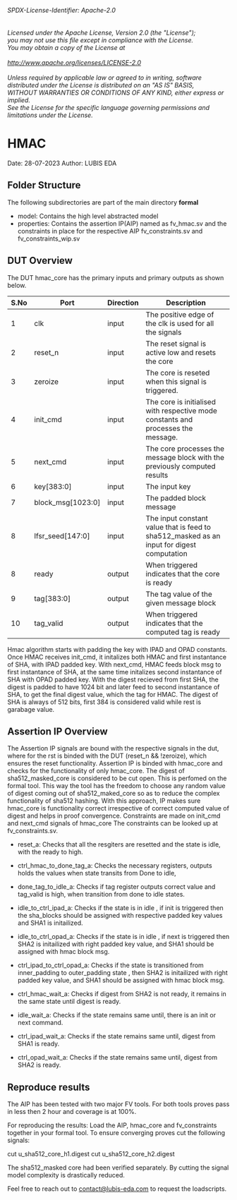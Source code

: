 _*SPDX-License-Identifier: Apache-2.0<BR>
<BR>
<BR>
Licensed under the Apache License, Version 2.0 (the "License");<BR>
you may not use this file except in compliance with the License.<BR>
You may obtain a copy of the License at<BR>
<BR>
http://www.apache.org/licenses/LICENSE-2.0 <BR>
<BR>
Unless required by applicable law or agreed to in writing, software<BR>
distributed under the License is distributed on an "AS IS" BASIS,<BR>
WITHOUT WARRANTIES OR CONDITIONS OF ANY KIND, either express or implied.<BR>
See the License for the specific language governing permissions and<BR>
limitations under the License.*_<BR>

# HMAC

Date: 28-07-2023 Author: LUBIS EDA

## Folder Structure

The following subdirectories are part of the main directory **formal**

- model: Contains the high level abstracted model
- properties: Contains the assertion IP(AIP) named as fv_hmac.sv and the constraints in place for the respective AIP fv_constraints.sv and fv_constraints_wip.sv

## DUT Overview

The DUT hmac_core has the primary inputs and primary outputs as shown below.

|S.No |	Port	         |Direction| Description                                                                               |
|---- |----------------- |-------- |-------------------------------------------------------------------------------------------|
|1	  |clk	             | input   | The positive edge of the clk is used for all the signals                                  |
|2	  |reset_n	         | input   | The reset signal is active low and resets the core                                        |
|3	  |zeroize	         | input   | The core is reseted when this signal is triggered.                                        |
|4	  |init_cmd	         | input   | The core is initialised with respective mode constants and processes the message.         |
|5	  |next_cmd	         | input   | The core processes the message block with the previously computed results                 |
|6	  |key[383:0]	     | input   | The input key                                                                             |
|7	  |block_msg[1023:0] | input   | The padded block message                                                                  |
|8	  |lfsr_seed[147:0]	 | input   | The input constant value that is feed to sha512_masked as an input for digest computation |
|8	  |ready	         | output  | When triggered indicates that the core is ready                                           |
|9	  |tag[383:0]	     | output  | The tag value of the given message block                                                  |
|10	  |tag_valid	     | output  | When triggered indicates that the computed tag is ready                                   |

Hmac algorithm starts with padding the key with IPAD and OPAD constants. Once HMAC receives init_cmd, it initalizes both HMAC and first instantance of SHA, with IPAD padded key. With next_cmd, HMAC feeds block msg to first instantance of SHA, at the same time initalizes second instantance of SHA with OPAD padded key. With the digest recieved from first SHA, the digest is padded to have 1024 bit and later feed to second instantance of SHA, to get the final digest value, which the tag for HMAC. The digest of SHA is always of 512 bits, first 384 is considered valid while rest is garabage value.

## Assertion IP Overview

The Assertion IP signals are bound with the respective signals in the dut, where for the rst is binded with the DUT (reset_n && !zeroize), which ensures the reset functionality. Assertion IP is binded with hmac_core and checks for the functionality of only hmac_core. The digest of sha512_masked_core is considered to be cut open. This is perfomed on the formal tool. This way the tool has the freedom to choose any random value of digest coming out of sha512_maked_core so as to reduce the complex functionality of sha512 hashing. With this approach, IP makes sure hmac_core is functionality correct irrespective of correct computed value of digest and helps in proof convergence. Constraints are made on init_cmd and next_cmd signals of hmac_core The constraints can be looked up at fv_constraints.sv.

- reset_a: Checks that all the resgiters are resetted and the state is idle, with the ready to high.

- ctrl_hmac_to_done_tag_a: Checks the necessary registers, outputs holds the values when state transits from Done to idle,

- done_tag_to_idle_a: Checks if tag register outputs correct value and tag_valid is high, when transition from done to idle states.

- idle_to_ctrl_ipad_a: Checks if the state is in idle , if init is triggered then the sha_blocks should be assigned with respective padded key values and SHA1 is initailized.

- idle_to_ctrl_opad_a: Checks if the state is in idle , if next is triggered then SHA2 is initailized with right padded key value, and SHA1 should be assigned with hmac block msg.

- ctrl_ipad_to_ctrl_opad_a: Checks if the state is transitioned from inner_padding to outer_padding state , then SHA2 is initailized with right padded key value, and SHA1 should be assigned with hmac block msg.

- ctrl_hmac_wait_a: Checks if digest from SHA2 is not ready, it remains in the same state until digest is ready.

- idle_wait_a: Checks if the state remains same until, there is an init or next command.

- ctrl_ipad_wait_a: Checks if the state remains same until, digest from SHA1 is ready.

- ctrl_opad_wait_a: Checks if the state remains same until, digest from SHA2 is ready.


## Reproduce results

The AIP has been tested with two major FV tools. For both tools proves pass in less then 2 hour and coverage is at 100%. 

For reproducing the results:
Load the AIP, hmac_core and fv_constraints together in your formal tool. 
To ensure converging proves cut the following signals: 

cut u_sha512_core_h1.digest
cut u_sha512_core_h2.digest

The sha512_masked core had been verified separately. By cutting the signal model complexity is drastically reduced. 

Feel free to reach out to contact@lubis-eda.com to request the loadscripts. 
